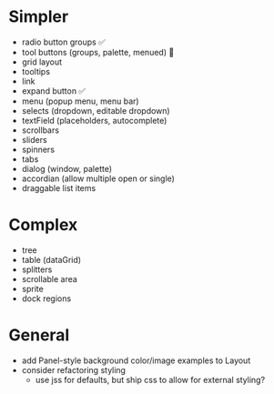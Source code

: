 # Simpler
* radio button groups ✅
* tool buttons (groups, palette, menued) 🚧
* grid layout
* tooltips
* link
* expand button ✅
* menu (popup menu, menu bar)
* selects (dropdown, editable dropdown)
* textField (placeholders, autocomplete)
* scrollbars
* sliders
* spinners
* tabs
* dialog (window, palette)
* accordian (allow multiple open or single)
* draggable list items

# Complex
* tree
* table (dataGrid)
* splitters
* scrollable area
* sprite
* dock regions

# General
* add Panel-style background color/image examples to Layout
* consider refactoring styling
   - use jss for defaults, but ship css to allow for external styling?